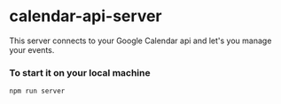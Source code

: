 # calendar-api-server

This server connects to your Google Calendar api and let's you manage your events.

### To start it on your local machine <br>

`npm run server`
